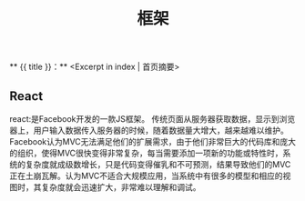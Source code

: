 ﻿---
title: 框架
tags: 框架
categories: 个人随笔
---
** {{ title }}：** <Excerpt in index | 首页摘要>
## React
react:是Facebook开发的一款JS框架。
传统页面从服务器获取数据，显示到浏览器上，用户输入数据传入服务器的时候，随着数据量大增大，越来越难以维护。Facebook认为MVC无法满足他们的扩展需求，由于他们非常巨大的代码库和庞大的组织，使得MVC很快变得非常复杂，每当需要添加一项新的功能或特性时，系统的复杂度就成级数增长，只是代码变得催乳和不可预测，结果导致他们的MVC正在土崩瓦解。认为MVC不适合大规模应用，当系统中有很多的模型和相应的视图时，其复杂度就会迅速扩大，非常难以理解和调试。







































































































































































































































































































